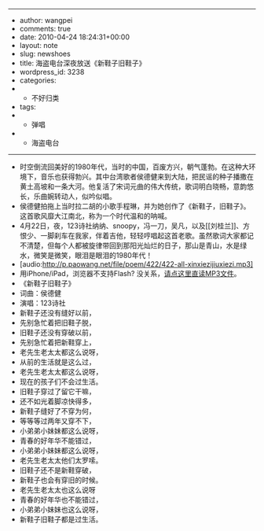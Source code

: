 - ---
- author: wangpei
- comments: true
- date: 2010-04-24 18:24:31+00:00
- layout: note
- slug: newshoes
- title: 海盗电台深夜放送《新鞋子旧鞋子》
- wordpress_id: 3238
- categories:
- - 不好归类
- tags:
- - 弹唱
- - 海盗电台
- ---
- 时空倒流回美好的1980年代，当时的中国，百废方兴，朝气蓬勃。在这种大环境下，音乐也获得勃兴。其中台湾歌者侯德健来到大陆，把民谣的种子播撒在黄土高坡和一条大河。他复活了宋词元曲的伟大传统，歌词明白晓畅，意韵悠长，乐曲婉转动人，似吟似唱。
- 侯德健拍拖上当时拉二胡的小歌手程琳，并为她创作了《新鞋子，旧鞋子》。这首歌风靡大江南北，称为一个时代温和的呐喊。
- 4月22日，夜，123诗社纳纳、snoopy，冯一刀，吴凡，以及[[刘桂兰]]、方恨少、一脚刹车在我家，伴着吉他，轻轻哼唱起这首老歌。虽然歌词大家都记不清楚，但每个人都被旋律带回到那阳光灿烂的日子，那山是青山，水是绿水，微笑是微笑，眼泪是眼泪的1980年代！
- [audio:http://p.paowang.net/file/poem/422/422-all-xinxiezijiuxiezi.mp3]
- 用iPhone/iPad，浏览器不支持Flash? 没关系，[请点这里直读MP3文件](http://p.paowang.net/file/poem/422/422-all-xinxiezijiuxiezi.mp3)。
- 《新鞋子旧鞋子》
- 词曲：侯德健
- 演唱：123诗社
- 新鞋子还没有缝好以前，
- 先别急忙着把旧鞋子脱，
- 旧鞋子还没有穿破以前，
- 先别急忙着把新鞋穿上，
- 老先生老太太都这么说呀，
- 从前的生活就是这么过，
- 老先生老太太都这么说呀，
- 现在的孩子们不会过生活。
- 旧鞋子穿过了留它干嘛，
- 还不如光着脚凉快得多，
- 新鞋子缝好了不穿为何，
- 等等等过两年又穿不下，
- 小弟弟小妹妹都这么说呀，
- 青春的好年华不能错过，
- 小弟弟小妹妹都这么说呀，
- 老先生老太太他们太罗嗦。
- 旧鞋子还不是新鞋穿破，
- 新鞋子也会有穿旧的时候。
- 老先生老太太也这么说呀
- 青春的好年华也不能错过，
- 小弟弟小妹妹也这么说呀，
- 新鞋子旧鞋子都是过生活。
